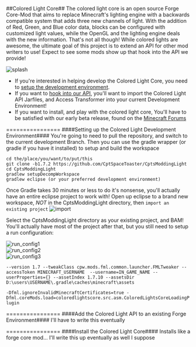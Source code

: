 ##Colored Light Core##
The colored light core is an open source Forge Core-Mod that aims to replace Minecraft's lighting engine with a backwards compatible system that adds three new channels of light.  With the addition of Red, Green, and Blue color data, blocks can be configured with customized light values, while the OpenGL and the lighting engine deals with the new information.  That's not all though!  While colored lights are awesome, the ultimate goal of this project is to extend an API for other mod writers to use!  Expect to see some mods show up that hook into the API we provide!

![splash](http://i.imgur.com/DpmhN9Q.png "Minecraft Forge 1.7.10")


- If you're interested in helping develop the Colored Light Core, you need to [setup the development environment](https://github.com/CptSpaceToaster/CptsModdingLight/blob/1.7.2/README.md#setup-colored-light-development-environment).
- If you want to [hook into our API](https://github.com/CptSpaceToaster/CptsModdingLight/blob/1.7.2/README.md#add-the-colored-light-api-to-an-existing-forge-environment), you'll want to import the Colored Light API Jarfiles, and Access Transformer into your current Development Environment!
- If you want to install, and play with the colored light core, You'll have to be satisfied with our early beta release, found on the [Minecraft Forums](http://www.minecraftforum.net/forums/mapping-and-modding/minecraft-mods/wip-mods/1445251-1-7-2-beta-wip-colored-light-progress-and "Minecraft Forums - Beta WIP Colored Lights - Progress and Discussion")

================
####Setting up the Colored Light Development Environment####
You're going to need to pull the repository, and switch to the current development Branch.  Then you can use the gradle wrapper (or gradle if you have it installed) to setup and build the workspace

`cd the/place/you/want/to/put/this`  
`git clone -b1.7.2 https://github.com/CptSpaceToaster/CptsModdingLight`  
`cd CptsModdingLight`  
`gradlew setupDecompWorkspace`  
`gradlew eclipse (or your preferred development environment)`  

Once Gradle takes 30 minutes or less to do it's nonsense, you'll actually have an entire eclipse project to work with!  Open up eclipse to a brand new workspace, *NOT* in the CptsModdingLight directory, then `import an existing project` 
![import](http://i.imgur.com/iyw5zHG.png)

Select the CptsModdingLight directory as your existing project, and BAM!  You'll actually have most of the project after that, but you still need to setup a run configuration:

![run_config1](http://i.imgur.com/XwlGnEw.png)  
![run_config2](http://i.imgur.com/stb8IIN.png)  
![run_config3](http://i.imgur.com/iQlQaSX.png)  

`--version 1.7 --tweakClass cpw.mods.fml.common.launcher.FMLTweaker --accessToken MINECRAFT_USERNAME  --username=IN_GAME_NAME --userProperties={} --assetIndex 1.7.10 --assetsDir D:\users\USERNAME\.gradle\caches\minecraft\assets`
  
`-Dfml.ignoreInvalidMinecraftCertificates=true -Dfml.coreMods.load=coloredlightscore.src.asm.ColoredLightsCoreLoadingPlugin`

================
####Add the Colored Light API to an existing Forge Environment####
I'll have to write this eventually  

================
####Install the Colored Light Core####
Installs like a forge core mod... I'll write this up eventually as well I suppose
